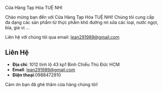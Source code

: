  Cửa Hàng Tạp Hóa TUỆ NHI

Chào mừng bạn đến với Cửa Hàng Tạp Hóa TUỆ NHI! Chúng tôi cung cấp đa dạng các sản phẩm từ thực phẩm khô  đường mì sữa các loại, nước ngọt, bia, gia vị ...

Liên hệ với chúng tôi qua email: lean291989@gmail.com



## Liên Hệ

- **Địa chỉ**: 1012 tĩnh lộ 43 kp1 Bình Chiểu Thủ Đức HCM
- **Email**: lean291989@gmail.com
- **Điện thoại**:0988472910

Cảm ơn bạn đã ghé thăm cửa hàng chúng tôi!

